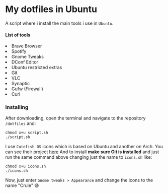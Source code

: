 # My dotfiles in Ubuntu
A script where i install the main tools i use in `Ubuntu`.

#### List of tools
<li> Brave Browser </li>
<li> Spotify </li>
<li> Gnome Tweaks </li>
<li> DConf Editor </li>
<li> Ubuntu restricted extras </li>
<li> Git </li>
<li> VLC </li>
<li> Synaptic </li>
<li> Gufw (Firewall) </li>
<li> Curl </li>


### Installing
After downloading, open the terminal and navigate to the repository `/dotfiles` and:
```
chmod x+u script.sh
./script.sh
```

I use `Cutefish OS` icons which is based on Ubuntu and another on Arch. You can see their project <a href="https://en.cutefishos.com/">here</a>
And to install **make sure Git is installed** and just run the same command above changing just the name to `icons.sh` like:
```
chmod x+u icons.sh
./icons.sh
```
Now, just enter `Gnome tweaks > Appearance` and change the icons to the name "Crule" 😅




